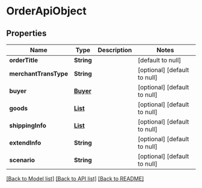 # OrderApiObject
## Properties

| Name | Type | Description | Notes |
|------------ | ------------- | ------------- | -------------|
| **orderTitle** | **String** |  | [default to null] |
| **merchantTransType** | **String** |  | [optional] [default to null] |
| **buyer** | [**Buyer**](Buyer.md) |  | [optional] [default to null] |
| **goods** | [**List**](Goods.md) |  | [optional] [default to null] |
| **shippingInfo** | [**List**](ShippingInfo.md) |  | [optional] [default to null] |
| **extendInfo** | **String** |  | [optional] [default to null] |
| **scenario** | **String** |  | [optional] [default to null] |

[[Back to Model list]](../README.md#documentation-for-models) [[Back to API list]](../README.md#documentation-for-api-endpoints) [[Back to README]](../README.md)

